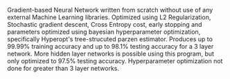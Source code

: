Gradient-based Neural Network written from scratch without use of any external
Machine Learning libraries. Optimized using L2 Regularization, Stochastic 
gradient descent, Cross Entropy cost, early stopping and parameters optimized 
using bayesian hyperparameter optimization, specifically Hyperopt's 
tree-strucuted parzen estimator. Produces up to 99.99% training accuracy and 
up to 98.1% testing accuracy for a 3 layer network. More hidden layer networks
is possible using this program, but only optimized to 97.5% testing accuracy.
Hyperparameter optimization not done for greater than 3 layer networks.
